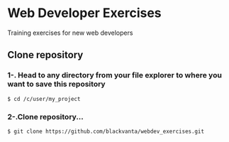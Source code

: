 # Web Developer Exercises
Training exercises for new web developers

## Clone repository
### 1-. Head to any directory from your file explorer to where you want to save this repository
``` $ cd /c/user/my_project ```

### 2-.Clone repository...
``` $ git clone https://github.com/blackvanta/webdev_exercises.git ```
